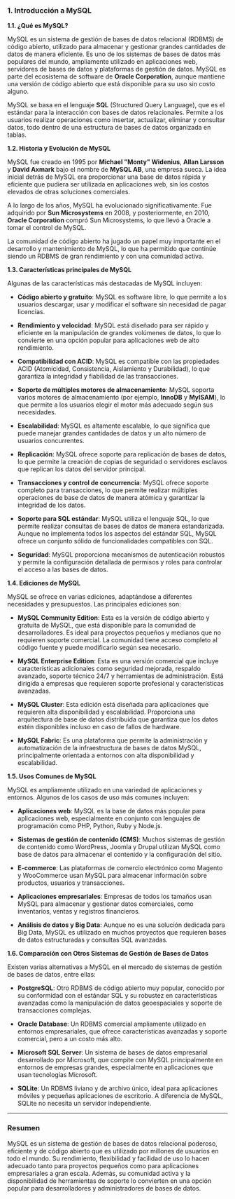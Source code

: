 ### **1. Introducción a MySQL**

**1.1. ¿Qué es MySQL?**

MySQL es un sistema de gestión de bases de datos relacional (RDBMS) de código abierto, utilizado para almacenar y gestionar grandes cantidades de datos de manera eficiente. Es uno de los sistemas de bases de datos más populares del mundo, ampliamente utilizado en aplicaciones web, servidores de bases de datos y plataformas de gestión de datos. MySQL es parte del ecosistema de software de **Oracle Corporation**, aunque mantiene una versión de código abierto que está disponible para su uso sin costo alguno.

MySQL se basa en el lenguaje **SQL** (Structured Query Language), que es el estándar para la interacción con bases de datos relacionales. Permite a los usuarios realizar operaciones como insertar, actualizar, eliminar y consultar datos, todo dentro de una estructura de bases de datos organizada en tablas.

**1.2. Historia y Evolución de MySQL**

MySQL fue creado en 1995 por **Michael "Monty" Widenius**, **Allan Larsson** y **David Axmark** bajo el nombre de **MySQL AB**, una empresa sueca. La idea inicial detrás de MySQL era proporcionar una base de datos rápida y eficiente que pudiera ser utilizada en aplicaciones web, sin los costos elevados de otras soluciones comerciales.

A lo largo de los años, MySQL ha evolucionado significativamente. Fue adquirido por **Sun Microsystems** en 2008, y posteriormente, en 2010, **Oracle Corporation** compró Sun Microsystems, lo que llevó a Oracle a tomar el control de MySQL.

La comunidad de código abierto ha jugado un papel muy importante en el desarrollo y mantenimiento de MySQL, lo que ha permitido que continúe siendo un RDBMS de gran rendimiento y con una comunidad activa.

**1.3. Características principales de MySQL**

Algunas de las características más destacadas de MySQL incluyen:

- **Código abierto y gratuito**: MySQL es software libre, lo que permite a los usuarios descargar, usar y modificar el software sin necesidad de pagar licencias.
  
- **Rendimiento y velocidad**: MySQL está diseñado para ser rápido y eficiente en la manipulación de grandes volúmenes de datos, lo que lo convierte en una opción popular para aplicaciones web de alto rendimiento.

- **Compatibilidad con ACID**: MySQL es compatible con las propiedades ACID (Atomicidad, Consistencia, Aislamiento y Durabilidad), lo que garantiza la integridad y fiabilidad de las transacciones.

- **Soporte de múltiples motores de almacenamiento**: MySQL soporta varios motores de almacenamiento (por ejemplo, **InnoDB** y **MyISAM**), lo que permite a los usuarios elegir el motor más adecuado según sus necesidades.

- **Escalabilidad**: MySQL es altamente escalable, lo que significa que puede manejar grandes cantidades de datos y un alto número de usuarios concurrentes.

- **Replicación**: MySQL ofrece soporte para replicación de bases de datos, lo que permite la creación de copias de seguridad o servidores esclavos que replican los datos del servidor principal.

- **Transacciones y control de concurrencia**: MySQL ofrece soporte completo para transacciones, lo que permite realizar múltiples operaciones de base de datos de manera atómica y garantizar la integridad de los datos.

- **Soporte para SQL estándar**: MySQL utiliza el lenguaje SQL, lo que permite realizar consultas de bases de datos de manera estandarizada. Aunque no implementa todos los aspectos del estándar SQL, MySQL ofrece un conjunto sólido de funcionalidades compatibles con SQL.

- **Seguridad**: MySQL proporciona mecanismos de autenticación robustos y permite la configuración detallada de permisos y roles para controlar el acceso a las bases de datos.

**1.4. Ediciones de MySQL**

MySQL se ofrece en varias ediciones, adaptándose a diferentes necesidades y presupuestos. Las principales ediciones son:

- **MySQL Community Edition**: Esta es la versión de código abierto y gratuita de MySQL, que está disponible para la comunidad de desarrolladores. Es ideal para proyectos pequeños y medianos que no requieren soporte comercial. La comunidad tiene acceso completo al código fuente y puede modificarlo según sea necesario.

- **MySQL Enterprise Edition**: Esta es una versión comercial que incluye características adicionales como seguridad mejorada, respaldo avanzado, soporte técnico 24/7 y herramientas de administración. Está dirigida a empresas que requieren soporte profesional y características avanzadas.

- **MySQL Cluster**: Esta edición está diseñada para aplicaciones que requieren alta disponibilidad y escalabilidad. Proporciona una arquitectura de base de datos distribuida que garantiza que los datos estén disponibles incluso en caso de fallos de hardware.

- **MySQL Fabric**: Es una plataforma que permite la administración y automatización de la infraestructura de bases de datos MySQL, principalmente orientada a entornos con alta disponibilidad y escalabilidad.

**1.5. Usos Comunes de MySQL**

MySQL es ampliamente utilizado en una variedad de aplicaciones y entornos. Algunos de los casos de uso más comunes incluyen:

- **Aplicaciones web**: MySQL es la base de datos más popular para aplicaciones web, especialmente en conjunto con lenguajes de programación como PHP, Python, Ruby y Node.js.
  
- **Sistemas de gestión de contenido (CMS)**: Muchos sistemas de gestión de contenido como WordPress, Joomla y Drupal utilizan MySQL como base de datos para almacenar el contenido y la configuración del sitio.

- **E-commerce**: Las plataformas de comercio electrónico como Magento y WooCommerce usan MySQL para almacenar información sobre productos, usuarios y transacciones.

- **Aplicaciones empresariales**: Empresas de todos los tamaños usan MySQL para almacenar y gestionar datos comerciales, como inventarios, ventas y registros financieros.

- **Análisis de datos y Big Data**: Aunque no es una solución dedicada para Big Data, MySQL es utilizado en muchos proyectos que requieren bases de datos estructuradas y consultas SQL avanzadas.

**1.6. Comparación con Otros Sistemas de Gestión de Bases de Datos**

Existen varias alternativas a MySQL en el mercado de sistemas de gestión de bases de datos, entre ellas:

- **PostgreSQL**: Otro RDBMS de código abierto muy popular, conocido por su conformidad con el estándar SQL y su robustez en características avanzadas como la manipulación de datos geoespaciales y soporte de transacciones complejas.

- **Oracle Database**: Un RDBMS comercial ampliamente utilizado en entornos empresariales, que ofrece características avanzadas y soporte comercial, pero a un costo más alto.

- **Microsoft SQL Server**: Un sistema de bases de datos empresarial desarrollado por Microsoft, que compite con MySQL principalmente en entornos de empresas grandes, especialmente en aplicaciones que usan tecnologías Microsoft.

- **SQLite**: Un RDBMS liviano y de archivo único, ideal para aplicaciones móviles y pequeñas aplicaciones de escritorio. A diferencia de MySQL, SQLite no necesita un servidor independiente.

---

### **Resumen**

MySQL es un sistema de gestión de bases de datos relacional poderoso, eficiente y de código abierto que es utilizado por millones de usuarios en todo el mundo. Su rendimiento, flexibilidad y facilidad de uso lo hacen adecuado tanto para proyectos pequeños como para aplicaciones empresariales a gran escala. Además, su comunidad activa y la disponibilidad de herramientas de soporte lo convierten en una opción popular para desarrolladores y administradores de bases de datos.